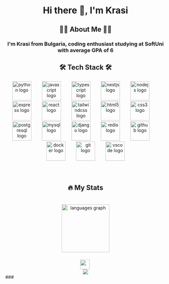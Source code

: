 <h1 align="center">Hi there 👋, I'm Krasi</h1>

###

<h2 align="center">👩‍💻  About Me  👩‍💻</h2>

###

<h3 align="center">I'm Krasi from Bulgaria, coding enthusiast studying at SoftUni with average GPA of 6</h3>

###

<h2 align="center">🛠 Tech Stack 🛠</h2>

###

<div align="center">
  <img src="https://cdn.jsdelivr.net/gh/devicons/devicon/icons/python/python-original.svg" height="60" alt="python logo"  />
  <img width="25" />
  <img src="https://cdn.jsdelivr.net/gh/devicons/devicon/icons/javascript/javascript-original.svg" height="60" alt="javascript logo"  />
  <img width="25" />
  <img src="https://cdn.jsdelivr.net/gh/devicons/devicon/icons/typescript/typescript-original.svg" height="60" alt="typescript logo"  />
  <img width="25" />
  <img src="https://cdn.icon-icons.com/icons2/2699/PNG/512/nestjs_logo_icon_169927.png" height="60" alt="nestjs logo"  />
  <img width="25" />
  <img src="https://cdn.jsdelivr.net/gh/devicons/devicon/icons/nodejs/nodejs-plain-wordmark.svg" height="60" alt="nodejs logo"  />
  <img width="25" />
  <img src="https://cdn.jsdelivr.net/gh/devicons/devicon/icons/express/express-original-wordmark.svg" height="60" alt="express logo"  />
  <img width="25" />
  <img src="https://cdn.jsdelivr.net/gh/devicons/devicon/icons/react/react-original.svg" height="60" alt="react logo"  />
  <img width="25" />
  <img src="https://upload.wikimedia.org/wikipedia/commons/thumb/d/d5/Tailwind_CSS_Logo.svg/1024px-Tailwind_CSS_Logo.svg.png" height="60" alt="tailwindcss logo"  />
  <img width="25" />
  <img src="https://cdn.jsdelivr.net/gh/devicons/devicon/icons/html5/html5-original.svg" height="60" alt="html5 logo"  />
  <img width="25" />
  <img src="https://cdn.jsdelivr.net/gh/devicons/devicon/icons/css3/css3-original.svg" height="60" alt="css3 logo"  />
  <img width="25" />
  <img src="https://cdn.jsdelivr.net/gh/devicons/devicon/icons/postgresql/postgresql-original.svg" height="60" alt="postgresql logo"  />
  <img width="25" />
  <img src="https://cdn.jsdelivr.net/gh/devicons/devicon/icons/mysql/mysql-original.svg" height="60" alt="mysql logo"  />
  <img width="25" />
  <img src="https://cdn.jsdelivr.net/gh/devicons/devicon/icons/django/django-plain.svg" height="60" alt="django logo"  />
  <img width="25" />
  <img src="https://cdn.jsdelivr.net/gh/devicons/devicon/icons/redis/redis-original.svg" height="60" alt="redis logo"  />
  <img width="25" />
  <img src="https://cdn.jsdelivr.net/gh/devicons/devicon/icons/github/github-original.svg" height="60" alt="github logo"  />
  <img width="25" />
  <img src="https://cdn.jsdelivr.net/gh/devicons/devicon/icons/docker/docker-original.svg" height="60" alt="docker logo"  />
  <img width="25" />
  <img src="https://cdn.jsdelivr.net/gh/devicons/devicon/icons/git/git-original.svg" height="60" alt="git logo"  />
  <img width="25" />
  <img src="https://cdn.jsdelivr.net/gh/devicons/devicon/icons/vscode/vscode-original.svg" height="60" alt="vscode logo"  />
</div>

###

<br clear="both">

<h2 align="center">🔥   My Stats</h2>

###

<br clear="both">

<div align="center">
  <img src="https://github-readme-stats.vercel.app/api/top-langs?username=krustew17&locale=en&hide_title=true&layout=compact&card_width=320&langs_count=4&theme=bear&hide_border=false&order=2" height="150" alt="languages graph"  />
</div>

###

<img align="right" height="0.1" src="https://media4.giphy.com/media/nERMP8fuaZqvM6i94v/200w.gif?cid=82a1493bktmpjtbvy19doavdzpqaw5e91jpxpdleq5fjmqnu&ep=v1_gifs_related&rid=200w.gif&ct=s"  />

###

<div align="center">
  <img height="30" src="https://media4.giphy.com/media/nERMP8fuaZqvM6i94v/200w.gif?cid=82a1493bktmpjtbvy19doavdzpqaw5e91jpxpdleq5fjmqnu&ep=v1_gifs_related&rid=200w.gif&ct=s"  />
</div>

<div align="center">
  <img src="https://spotify-recently-played-readme.vercel.app/api?user=31wyn545uckdqkvggvwedxr2rn4e">
</div>
###
